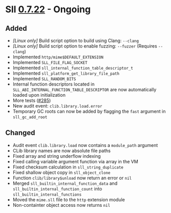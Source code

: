 # Sll [0.7.22] - Ongoing

## Added

- *\[Linux only\]* Build script option to build using Clang: `--clang`
- *\[Linux only\]* Build script option to enable fuzzing: `--fuzzer` (Requires `--clang`)
- Implemented `http/mime$DEFAULT_EXTENSION`
- Implemented `SLL_FILE_FLAG_SOCKET`
- Implemented `sll_internal_function_table_descriptor_t`
- Implemented `sll_platform_get_library_file_path`
- Implemented `SLL_RANDOM_BITS`
- Internal function descriptors located in `SLL_ABI_INTERNAL_FUNCTION_TABLE_DESCRIPTOR` are now automatically loaded upon initialization
- More tests ([#285])
- New audit event: `clib.library.load.error`
- Temporary GC roots can now be added by flagging the `fast` argument in `sll_gc_add_root`

## Changed

- Audit event `clib.library.load` now contains a `module_path` argument
- CLib library names are now absolute file paths
- Fixed array and string underflow indexing
- Fixed calling variable argument function via array in the VM
- Fixed checksum calculation in `sll_string_duplicate`
- Fixed shallow object copy in `sll_object_clone`
- Function `clib/library$unload` now return an error or `nil`
- Merged `sll_builtin_internal_function_data` and `sll_builtin_internal_function_count` into `sll_builtin_internal_functions`
- Moved the `mime.sll` file to the `http` extension module
- Non-containter object access now returns `nil`

[0.7.22]: https://github.com/sl-lang/sll/compare/sll-v0.7.21...main
[#285]: https://github.com/sl-lang/sll/issues/285
